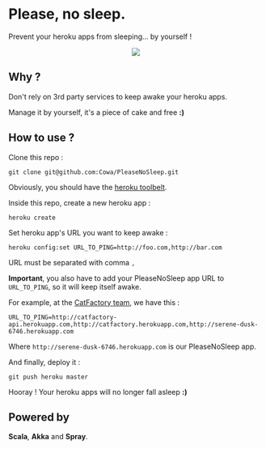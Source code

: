 # Please, no sleep.

Prevent your heroku apps from sleeping... by yourself !

<p align="center">
  <img src="http://i.imgur.com/uoCSZO2.gif"/>
</p>

## Why ?

Don't rely on 3rd party services to keep awake your heroku apps.

Manage it by yourself, it's a piece of cake and free **:)**

## How to use ?

Clone this repo :

`git clone git@github.com:Cowa/PleaseNoSleep.git`

Obviously, you should have the [heroku toolbelt](https://toolbelt.heroku.com/).

Inside this repo, create a new heroku app :

`heroku create`

Set heroku app's URL you want to keep awake :

`heroku config:set URL_TO_PING=http://foo.com,http://bar.com`

URL must be separated with comma `,`

**Important**, you also have to add your PleaseNoSleep app URL to `URL_TO_PING`, so it will keep itself awake.

For example, at the [CatFactory team](https://github.com/CatFactoryTeam), we have this :

`URL_TO_PING=http://catfactory-api.herokuapp.com,http://catfactory.herokuapp.com,http://serene-dusk-6746.herokuapp.com`

Where `http://serene-dusk-6746.herokuapp.com` is our PleaseNoSleep app.

And finally, deploy it :

`git push heroku master`

Hooray ! Your heroku apps will no longer fall asleep **:)**

## Powered by

**Scala**, **Akka** and **Spray**.
